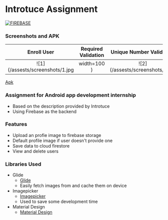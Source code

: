 # Introtuce Assignment

[![FIREBASE](https://www.gstatic.com/devrel-devsite/prod/v4ff7513a940c844d7a200d0833ef676f25fef10662a3b57ca262bcf76cbd98e2/firebase/images/touchicon-180.png)](https://console.firebase.google.com/)

### Screenshots and APK
  Enroll User    |         Required Validation      |       Unique Number Validation        |         All Users      |
:-------------------------:|:-------------------------:|:-------------------------:|:-------------------------:
![1](/assests/screenshots/1.jpg | width=100 ) | ![2](/assests/screenshots/2.jpg | width=100) | ![3](/assests/screenshots/3.jpg | width=100) | ![4](/assests/screenshots/4.jpg | width=100)

[Apk]

### Assignment for Android app development internship

- Based on the description provided by Introtuce
- Using Firebase as the backend


### Features

- Upload an profie image to firebase storage
- Default profile image if user doesn't provide one
- Save data to cloud firestore
- View and delete users

### Libraries Used

- Glide
    - [Glide]
    - Easily fetch images from and cache them on device
- Imagepicker
    - [Imagepicker]
    - Used to save some development time
- Material Design
    - [Material Design]






[Glide]: <https://github.com/bumptech/glide>
[Imagepicker]:<https://github.com/Dhaval2404/ImagePicker>
[Material Design]:< https://material.io/design>
[Apk]:<https://github.com/SAM33RG/IntrotuceAssignment/blob/master/assests/apk/app-release.apk>

  
